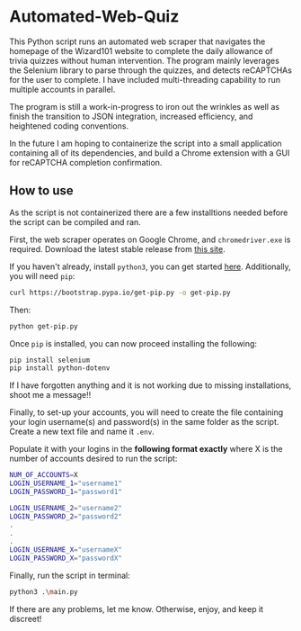 # Automated-Web-Quiz
This Python script runs an automated web scraper that navigates the homepage of the Wizard101 website to complete the daily allowance of trivia quizzes without human intervention. The program mainly leverages the Selenium library to parse through the quizzes, and detects reCAPTCHAs for the user to complete. I have included multi-threading capability to run multiple accounts in parallel.

The program is still a work-in-progress to iron out the wrinkles as well as finish the transition to JSON integration, increased efficiency, and heightened coding conventions.

In the future I am hoping to containerize the script into a small application containing all of its dependencies, and build a Chrome extension with a GUI for reCAPTCHA completion confirmation.

## How to use
As the script is not containerized there are a few installtions needed before the script can be compiled and ran.

First, the web scraper operates on Google Chrome, and ```chromedriver.exe``` is required. Download the latest stable release from [this site](https://developer.chrome.com/docs/chromedriver/downloads).

If you haven't already, install ```python3```, you can get started [here](https://www.python.org/downloads/). Additionally, you will need ```pip```:

```bash
curl https://bootstrap.pypa.io/get-pip.py -o get-pip.py
```
Then:
```bash
python get-pip.py
```

Once ```pip``` is installed, you can now proceed installing the following:
```bash
pip install selenium
pip install python-dotenv
```
If I have forgotten anything and it is not working due to missing installations, shoot me a message!!

Finally, to set-up your accounts, you will need to create the file containing your login username(s) and password(s) in the same folder as the script. Create a new text file and name it ```.env```.

Populate it with your logins in the **following format exactly** where X is the number of accounts desired to run the script:
```bash
NUM_OF_ACCOUNTS=X
LOGIN_USERNAME_1="username1"
LOGIN_PASSWORD_1="password1"

LOGIN_USERNAME_2="username2"
LOGIN_PASSWORD_2="password2"
.
.
.
LOGIN_USERNAME_X="usernameX"
LOGIN_PASSWORD_X="passwordX"
```

Finally, run the script in terminal:
```bash
python3 .\main.py
```
If there are any problems, let me know. Otherwise, enjoy, and keep it discreet!
